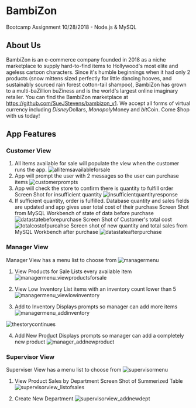 # BambiZon
Bootcamp Assignment 10/28/2018 - Node.js &amp; MySQL
## About Us
BambiZon is an e-commerce company founded in 2018 as a niche marketplace to supply hard-to-find items to Hollywood's most elite and ageless cartoon characters.  Since it's humble beginnings when it had only 2 products (snow mittens sized perfectly for little dancing hooves, and sustainably sourced rain forest cotton-tail shampoo), BambiZon has grown to a multi-baZillion buZiness and is the world's largest online imaginary retailer.  You can find the BambiZon marketplace at https://github.com/SueJStevens/bambizon_v1.  We accept all forms of virtual currency including $Disney$Dollars, $Monopoly$Money and $bit$Coin.  Come $hop with us today!
## App Features
### Customer View
1. All items available for sale will populate the view when the customer runs the app.
![allitemsavailableforsale](https://user-images.githubusercontent.com/39141985/47957756-49faa500-df79-11e8-9b5b-29da5d3bc926.png)
2. App will prompt the user with 2 messages so the user can purchase items
![customerprompts](https://user-images.githubusercontent.com/39141985/47957766-8fb76d80-df79-11e8-89d8-1d1ab216d733.png)
3. App will check the store to confirm there is quantity to fulfill order
       Screen Shot for insufficient quantity
![insufficientquantityresponse](https://user-images.githubusercontent.com/39141985/47957896-035a7a00-df7c-11e8-8ee8-98a375b18e1c.png)
4. If sufficient quantity, order is fulfilled.  Database quantity and sales fields are updated and app gives user total cost of their purchase 
       Screen Shot from MySQL Workbench of state of data before purchase
![datastatebeforepurchase](https://user-images.githubusercontent.com/39141985/47957854-2fc1c680-df7b-11e8-89bf-984116b68840.png)
  Screen Shot of Customer's total cost
![totalcostofpurcahse](https://user-images.githubusercontent.com/39141985/47957848-0143eb80-df7b-11e8-93d5-51458b1795ac.png)
  Screen shot of new quantity and total sales from MySQL Workbench after purchase
![datastateafterpurchase](https://user-images.githubusercontent.com/39141985/47957880-78797f80-df7b-11e8-871e-946671b0602e.png)


### Manager View
  Manager View has a menu list to choose from
![managermenu](https://user-images.githubusercontent.com/39141985/47957910-6ba95b80-df7c-11e8-9314-c5a704f4ae46.png)

1. View Products for Sale
   Lists every available item
![managermenu_viewproductsforsale](https://user-images.githubusercontent.com/39141985/47957917-a612f880-df7c-11e8-8608-c8d3b7e6ae26.png)

2. View Low Inventory
   List items with an inventory count lower than 5
![managermenu_viewlowinventory](https://user-images.githubusercontent.com/39141985/47957945-6698dc00-df7d-11e8-8060-392dbddd5d81.png)

3. Add to Inventory
   Displays prompts so manager can add more items
![managermenu_addinventory](https://user-images.githubusercontent.com/39141985/47957968-1b32fd80-df7e-11e8-8c49-ea3ab9048799.png)

![thestorycontinues](https://user-images.githubusercontent.com/39141985/47957995-a7452500-df7e-11e8-8821-74800ee1efe1.png)

4. Add New Product
   Displays prompts so manager can add a completely new product
![manager_addnewproduct](https://user-images.githubusercontent.com/39141985/47958018-8fba6c00-df7f-11e8-8796-21e089c95f31.png)
        
### Supervisor View
Superviser View has a menu list to choose from
![supervisormenu](https://user-images.githubusercontent.com/39141985/47958026-c0020a80-df7f-11e8-94f7-45059b0c790e.png)

1. View Product Sales by Department
   Screen Shot of Summerized Table
![supervisorview_listofsales](https://user-images.githubusercontent.com/39141985/47958050-2f77fa00-df80-11e8-90dc-95b9d08caa8e.png)

2. Create New Department
![supervisorview_addnewdept](https://user-images.githubusercontent.com/39141985/47958096-3e12e100-df81-11e8-9a4d-aaf745597daa.png)
